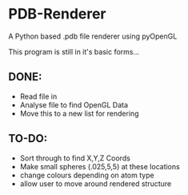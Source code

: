 PDB-Renderer
============

A Python based .pdb file renderer using pyOpenGL<br>

This program is still in it's basic forms...<br>

<h2>DONE:</h2>
<ul>
<li>Read file in</li>
<li>Analyse file to find OpenGL Data</li>
<li>Move this to a new list for rendering</li>
</ul>

<h2>TO-DO:</h2>
<ul>
<li>Sort through to find X,Y,Z Coords</li>
<li>Make small spheres (.025,5,5) at these locations</li>
<li>change colours depending on atom type</li>
<li>allow user to move around rendered structure</li>
</ul>